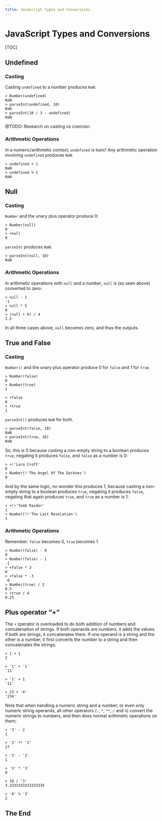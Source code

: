 ```yaml
---
title: JavaScript Types and Conversions
---
```


# JavaScript Types and Conversions

[TOC]

## Undefined

### Casting

Casting `undefined` to a number produces `NaN`:

```node-session
> Number(undefined)
NaN
> parseInt(undefined, 10)
NaN
> parseInt(10 / 3 - undefined)
NaN
```

@TODO: Research on casting vs coercion.

### Arithmetic Operations

In a numeric/arithmetic context, `undefined` is toxic! Any arithmetic operation involving `undefined` produces `NaN`.

```node-session
> undefined + 1
NaN
> undefined % 1
NaN
```

## Null

### Casting

`Number` and the unary plus operator produce 0:

```node-session
> Number(null)
0
> +null
0
```

`parseInt` produces `NaN`:

```node-session
> parseInt(null, 10)
NaN
```

### Arithmetic Operations

In arithmetic operations with `null` and a number, `null` is (as seen above) converted to zero:

```node-session
> null - 1
-1
> null * 5
0
> (null + 6) / 4
1.5
```

In all three cases above, `null` becomes zero, and thus the outputs.

## True and False

### Casting

`Number()` and the unary plus operator produce 0 for `false` and 1 for `true`.

```node-session
> Number(false)
0
> Number(true)
1

> +false
0
> +true
1
```

`parseInt()` produces `NaN` for both.

```node-session
> parseInt(false, 10)
NaN
> parseInt(true, 10)
NaN
```

So, this is 0 because casting a non-empty string to a boolean produces `true`, negating it produces `false`, and `false` as a number is 0:

```node-session
> +!'Lara Croft'
0
> Number(!'The Angel Of The Darknes')
0
```

And by the same logic, no wonder this produces 1, because casting a non-empty string to a boolean produces `true`, negating it produces `false`, negating that again produces `true`, and `true` as a number is 1:

```node-session
> +!!'Tomb Raider'
1
> Number(!!'The Last Revelation')
1
```

### Arithmetic Operations

Remember: `false` becomes 0, `true` becomes 1.

```node-session
> Number(false) - 0
0
> Number(false) - 1
-1
> +false * 3
0
> +false * -3
-0
> Number(true) / 2
0.5
> +true / 4
0.25
```



## Plus operator “+”

The `+` operator is overloaded to do both addition of numbers and concatenation of strings. If both operands are numbers, it adds the values. If both are strings, it concatenates them. If one operand is a string and the other is a number, it first converts the number to a string and then concatenates the strings.

```node-session
> 1 + 1
2

> '1' + '1'
'11'

> '1' + 1
'11'

> 23 + '4'
'234'
```

Note that when handling a numeric string and a number, or even only numeric string operands, all other operators (`-`, `*`, `**`, `/` and `%`) convert the numeric strings to numbers, and then does normal arithmetic operations on them:

```node-session
> '3' - 2
1

> '3' ** '3'
27

> '3' - '2'
1

> '3' * '3'
9

> 10 / '3'
3.3333333333333335

> '8' % '3'
2
```



































## The End
